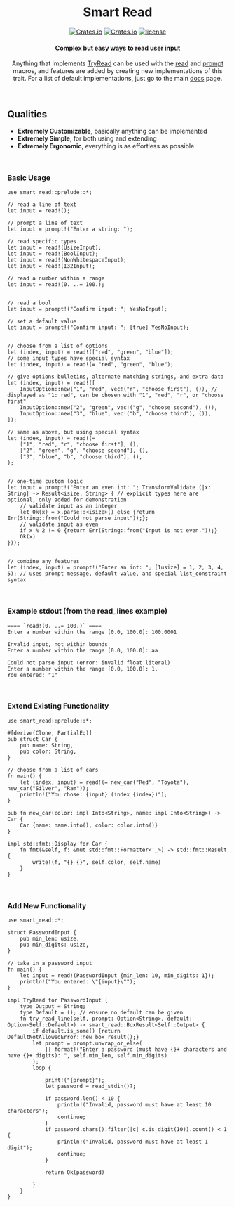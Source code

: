 <center>

# Smart Read

[![Crates.io](https://img.shields.io/crates/v/smart-read.svg)](https://crates.io/crates/smart-read)
[![Crates.io](https://img.shields.io/crates/d/smart-read.svg)](https://crates.io/crates/smart-read)
[![license](https://img.shields.io/badge/license-MIT-blue.svg)](https://github.com/What42Pizza/rust-smart-read/blob/main/LICENSE)

#### Complex but easy ways to read user input

Anything that implements [TryRead](https://docs.rs/smart-read/latest/smart_read/trait.TryRead.html) can be used with the [read](https://docs.rs/smart-read/latest/smart_read/macro.read.html) and [prompt](https://docs.rs/smart-read/latest/smart_read/macro.prompt.html) macros, and features are added by creating new implementations of this trait. For a list of default implementations, just go to the main [docs](https://docs.rs/smart-read/latest/smart_read/) page.

</center>

<br>

## Qualities

- **Extremely Customizable**, basically anything can be implemented
- **Extremely Simple**, for both using and extending
- **Extremely Ergonomic**, everything is as effortless as possible

<br>

### Basic Usage

```
use smart_read::prelude::*;

// read a line of text
let input = read!();

// prompt a line of text
let input = prompt!("Enter a string: ");

// read specific types
let input = read!(UsizeInput);
let input = read!(BoolInput);
let input = read!(NonWhitespaceInput);
let input = read!(I32Input);

// read a number within a range
let input = read!(0. ..= 100.);


// read a bool
let input = prompt!("Confirm input: "; YesNoInput);

// set a default value
let input = prompt!("Confirm input: "; [true] YesNoInput);


// choose from a list of options
let (index, input) = read!(["red", "green", "blue"]);
// some input types have special syntax
let (index, input) = read!(= "red", "green", "blue");

// give options bulletins, alternate matching strings, and extra data
let (index, input) = read!([
	InputOption::new("1", "red", vec!("r", "choose first"), ()), // displayed as "1: red", can be chosen with "1", "red", "r", or "choose first"
	InputOption::new("2", "green", vec!("g", "choose second"), ()),
	InputOption::new("3", "blue", vec!("b", "choose third"), ()),
]);

// same as above, but using special syntax
let (index, input) = read!(=
	["1", "red", "r", "choose first"], (),
	["2", "green", "g", "choose second"], (),
	["3", "blue", "b", "choose third"], (),
);


// one-time custom logic
let input = prompt!("Enter an even int: "; TransformValidate (|x: String| -> Result<isize, String> { // explicit types here are optional, only added for demonstration
	// validate input as an integer
	let Ok(x) = x.parse::<isize>() else {return Err(String::from("Could not parse input"));};
	// validate input as even
	if x % 2 != 0 {return Err(String::from("Input is not even."));}
	Ok(x)
}));


// combine any features
let (index, input) = prompt!("Enter an int: "; [1usize] = 1, 2, 3, 4, 5); // uses prompt message, default value, and special list_constraint syntax
```

<br>

### Example stdout (from the read_lines example)

```
==== `read!(0. ..= 100.)` ====
Enter a number within the range [0.0, 100.0]: 100.0001

Invalid input, not within bounds
Enter a number within the range [0.0, 100.0]: aa

Could not parse input (error: invalid float literal)
Enter a number within the range [0.0, 100.0]: 1.
You entered: "1"
```

<br>

### Extend Existing Functionality

```
use smart_read::prelude::*;

#[derive(Clone, PartialEq)]
pub struct Car {
	pub name: String,
	pub color: String,
}

// choose from a list of cars
fn main() {
	let (index, input) = read!(= new_car("Red", "Toyota"), new_car("Silver", "Ram"));
	println!("You chose: {input} (index {index})");
}

pub fn new_car(color: impl Into<String>, name: impl Into<String>) -> Car {
	Car {name: name.into(), color: color.into()}
}

impl std::fmt::Display for Car {
	fn fmt(&self, f: &mut std::fmt::Formatter<'_>) -> std::fmt::Result {
		write!(f, "{} {}", self.color, self.name)
	}
}
```

<br>

### Add New Functionality

```
use smart_read::*;

struct PasswordInput {
	pub min_len: usize,
	pub min_digits: usize,
}

// take in a password input
fn main() {
	let input = read!(PasswordInput {min_len: 10, min_digits: 1});
	println!("You entered: \"{input}\"");
}

impl TryRead for PasswordInput {
	type Output = String;
	type Default = (); // ensure no default can be given
	fn try_read_line(self, prompt: Option<String>, default: Option<Self::Default>) -> smart_read::BoxResult<Self::Output> {
		if default.is_some() {return DefaultNotAllowedError::new_box_result();}
		let prompt = prompt.unwrap_or_else(
			|| format!("Enter a password (must have {}+ characters and have {}+ digits): ", self.min_len, self.min_digits)
		);
		loop {
			
			print!("{prompt}");
			let password = read_stdin()?;
			
			if password.len() < 10 {
				println!("Invalid, password must have at least 10 characters");
				continue;
			}
			if password.chars().filter(|c| c.is_digit(10)).count() < 1 {
				println!("Invalid, password must have at least 1 digit");
				continue;
			}
			
			return Ok(password)
			
		}
	}
}
```
